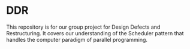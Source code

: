 # DDR

This repository is for our group project for Design Defects and Restructuring.
It covers our understanding of the Scheduler pattern that handles the computer paradigm of parallel programming. 
